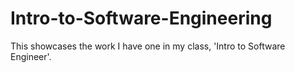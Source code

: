 # Intro-to-Software-Engineering
This showcases the work I have one in my class, 'Intro to Software Engineer'.
